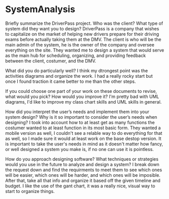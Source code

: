 # SystemAnalysis

Briefly summarize the DriverPass project. Who was the client? What type of system did they want you to design?
DriverPass is a company that wishes to capitalize on the market of helping new drivers prepare for their driving exams before actually taking them at the DMV. The client is who will be the main admin of the system, he is the owner of the company and oversee everything on the site. They wanted me to design a system that would serve as the main hub for scheduling, organizing, and providing feedback between the client, costumer, and the DMV.

What did you do particularly well?
I think my dtrongest point was the activities diagrams and organize the work. I had a really rocky start but once I found traction it came better to me than the other steps.

If you could choose one part of your work on these documents to revise, what would you pick? How would you improve it?
I'm pretty bad with UML diagrams, I'd like to improve my class chart skills and UML skills in general.

How did you interpret the user’s needs and implement them into your system design? Why is it so important to consider the user’s needs when designing?
I took into account how to at least get as many functions the costumer wanted to at least function in its most basic form. They wanted a mobile version as well, I couldn't see a relable way to do everything for that as well, so I made sure it would at least work on the base destop version. It is important to take the user's needs in mind as it doesn't matter how fancy, or well designed a system you make is, if no one can use it is pointless.

How do you approach designing software? What techniques or strategies would you use in the future to analyze and design a system?
I break down the request down and find the requirments to meet them to see which ones will be easier, which ones will be harder, and which ones will be imposible. After that, take all that info and organize it based off the given timeline and budget. I like the use of the gant chart, it was a really nice, visual way to start to organize things.
